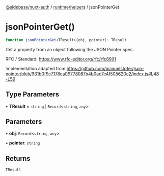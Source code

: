 [@sidebase/nuxt-auth](../../../index.md) / [runtime/helpers](../index.md) / jsonPointerGet

# jsonPointerGet()

```ts
function jsonPointerGet<TResult>(obj, pointer): TResult
```

Get a property from an object following the JSON Pointer spec.

RFC / Standard: https://www.rfc-editor.org/rfc/rfc6901

Implementation adapted from https://github.com/manuelstofer/json-pointer/blob/931b0f9c7178ca09778087b4b0ac7e4f505620c2/index.js#L48-L59

## Type Parameters

• **TResult** = `string` \| `Record`\<`string`, `any`\>

## Parameters

• **obj**: `Record`\<`string`, `any`\>

• **pointer**: `string`

## Returns

`TResult`
